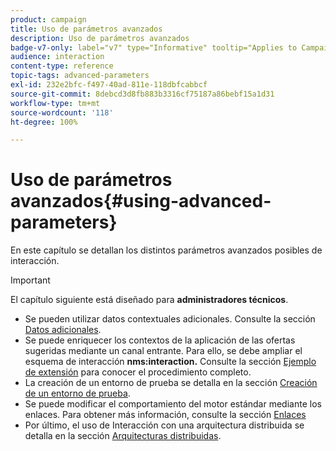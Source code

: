 ```yaml
---
product: campaign
title: Uso de parámetros avanzados
description: Uso de parámetros avanzados
badge-v7-only: label="v7" type="Informative" tooltip="Applies to Campaign Classic v7 only"
audience: interaction
content-type: reference
topic-tags: advanced-parameters
exl-id: 232e2bfc-f497-40ad-811e-118dbfcabbcf
source-git-commit: 8debcd3d8fb883b3316cf75187a86bebf15a1d31
workflow-type: tm+mt
source-wordcount: '118'
ht-degree: 100%

---
```


# Uso de parámetros avanzados{#using-advanced-parameters}



En este capítulo se detallan los distintos parámetros avanzados posibles de interacción.

>[!IMPORTANT]
>
>El capítulo siguiente está diseñado para **administradores técnicos**.

* Se pueden utilizar datos contextuales adicionales. Consulte la sección [Datos adicionales](../../interaction/using/additional-data.md).
* Se puede enriquecer los contextos de la aplicación de las ofertas sugeridas mediante un canal entrante. Para ello, se debe ampliar el esquema de interacción **nms:interaction.** Consulte la sección [Ejemplo de extensión](../../interaction/using/extension-example.md) para conocer el procedimiento completo.
* La creación de un entorno de prueba se detalla en la sección [Creación de un entorno de prueba](../../interaction/using/creating-a-test-environment.md).
* Se puede modificar el comportamiento del motor estándar mediante los enlaces. Para obtener más información, consulte la sección [Enlaces](../../interaction/using/hooks.md)
* Por último, el uso de Interacción con una arquitectura distribuida se detalla en la sección [Arquitecturas distribuidas](../../interaction/using/distributed-architectures.md).
